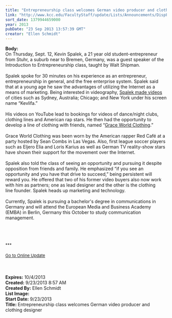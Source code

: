 ```yaml
---
title: "Entrepreneurship class welcomes German video producer and clothing designer"
link: "http://www.kcc.edu/FacultyStaff/update/Lists/Announcements/DispForm.aspx?ID=1257"
sort_date: 1379944659000
year: 2013
pubDate: "23 Sep 2013 13:57:39 GMT"
creator: "Ellen Schmidt"
---
```


<div><b>Body:</b> <div class="ExternalClass378B81DFDCAD4679A81B998C965846FF">
<div>On Thursday, Sept. 12, Kevin Spalek, a 21 year old student-entrepreneur from Stuhr, a suburb near to Bremen, Germany, was a guest speaker of the Introduction to Entrepreneurship class, taught by Walt Shipman.</div>
<div> </div>
<div>Spalek spoke for 30 minutes on his experience as an entrepreneur, entrepreneurship in general, and the free enterprise system. Spalek said that at a young age he saw the advantages of utilizing the Internet as a means of marketing. Being interested in videography, <a href="http://www.vimeo.com/kevlifa">Spalek made videos</a> of cities such as Sydney, Australia; Chicago; and New York under his screen name “Kevlifa.”</div>
<div><br />His videos on YouTube lead to bookings for videos of dance/night clubs, clothing lines and American rap stars. He then had the opportunity to develop a line of clothing with friends, named “<a href="http://www.graceworld-clothing.com/">Grace World Clothing</a>.”</div>
<div> </div>
<div>Grace World Clothing was been worn by the American rapper Red Café at a party hosted by Sean Combs in Las Vegas. Also, first league soccer players such as Eljero Elia and Loris Karius as well as German TV reality-show stars have shown their support for the movement over the Internet.</div>
<div> </div>
<div>Spalek also told the class of seeing an opportunity and pursuing it despite opposition from friends and family. He emphasized “if you see an opportunity and you have that drive to succeed,” being persistent will reward you. He offered that two of his former video buyers also now work with him as partners; one as lead designer and the other is the clothing line founder. Spalek heads up marketing and technology.</div>
<div> </div>
<div>Currently, Spalek is pursuing a bachelor's degree in communications in Germany and will attend the European Media and Business Academy (EMBA) in Berlin, Germany this October to study communication management.</div>
<div> </div>
<div> </div>
<div> </div>
<div>
<div>
<div><font size="2"></font></div>
<div><br />
<div><font size="2"></font></div>
<div>
<div>
<div><font size="2"></font></div>
<div><font size="2">***</font></div>
<div><font size="2"></font> </div>
<div><font size="2"></font></div>
<div><font size="2"></font></div>
<div><font size="2"></font></div>
<div><font size="2"></font></div>
<div><font size="2"></font></div>
<div><font size="2"></font></div>
<div><font size="2"></font></div>
<div><font size="2"></font></div>
<div><font size="2"></font></div>
<div><font size="2"></font></div>
<div><font size="2"></font></div>
<div><font size="2"></font></div>
<div><a href="/FacultyStaff/update/Pages/dailyupdate.aspx"><font size="2">Go to Online Update</font></a></div>
<div> </div>
<div> </div>
<div><font size="2"></font></div></div></div></div>
<div><font size="2"></font></div>
<div><font size="2"></font></div><br /></div></div></div></div>
<div><b>Expires:</b> 10/4/2013</div>
<div><b>Created:</b> 9/23/2013 8:57 AM</div>
<div><b>Created By:</b> Ellen Schmidt</div>
<div><b>List Image:</b> <a href="http://www.kcc.edu/FacultyStaff/update/PublishingImages/KevinSpalekandWaltShipman.jpg"></a></div>
<div><b>Start Date:</b> 9/23/2013</div>
<div><b>Title:</b> Entrepreneurship class welcomes German video producer and clothing designer</div>
